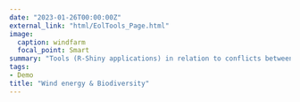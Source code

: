 ```yaml
---
date: "2023-01-26T00:00:00Z"
external_link: "html/EolTools_Page.html"
image:
  caption: windfarm
  focal_point: Smart
summary: "Tools (R-Shiny applications) in relation to conflicts between wind energy and biodiversity. More [here](https://human-animal-interactions.github.io/html/EolTools_Page.html) (in English/French)."
tags:
- Demo
title: "Wind energy & Biodiversity"
---
```

